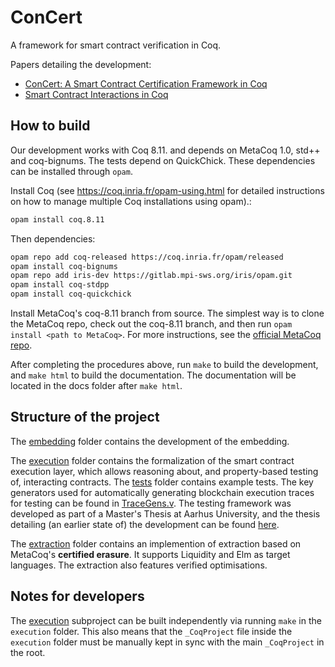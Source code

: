 # ConCert

A framework for smart contract verification in Coq. 

Papers detailing the development:
- [ConCert: A Smart Contract Certification Framework in Coq](https://arxiv.org/abs/1907.10674)
- [Smart Contract Interactions in Coq](https://arxiv.org/abs/1911.04732)

## How to build


Our development works with Coq 8.11. and depends on MetaCoq 1.0,
std++ and coq-bignums. The tests depend on QuickChick. These dependencies can be installed through `opam`.

Install Coq (see https://coq.inria.fr/opam-using.html for detailed instructions on how to manage
multiple Coq installations using opam).:

```bash
opam install coq.8.11
```

Then dependencies:

```bash
opam repo add coq-released https://coq.inria.fr/opam/released
opam install coq-bignums
opam repo add iris-dev https://gitlab.mpi-sws.org/iris/opam.git
opam install coq-stdpp
opam install coq-quickchick
```

Install MetaCoq's coq-8.11 branch from source. The simplest way is to clone the MetaCoq repo, check out the coq-8.11 branch, and then run `opam install <path to MetaCoq>`.
For more instructions, see the [official MetaCoq repo](https://github.com/MetaCoq/metacoq#installing-from-github-repository-for-developers).

After completing the procedures above, run `make` to build the development, and
`make html` to build the documentation. The documentation will be located in the
docs folder after `make html`.

## Structure of the project

The [embedding](embedding/) folder contains the development of the embedding.

The [execution](execution/) folder contains the formalization of the smart
contract execution layer, which allows reasoning about, and property-based testing of, interacting contracts. The [tests](execution/tests) folder contains example tests. The key generators used for automatically generating blockchain execution traces for testing can be found in [TraceGens.v](execution/tests/TraceGens.v). The testing framework was developed as part of a Master's Thesis at Aarhus University, and the thesis detailing (an earlier state of) the development can be found [here](https://github.com/mikkelmilo/ConCert-QuickChick-Testing-Thesis).

The [extraction](extraction/) folder contains an implemention of extraction based on MetaCoq's **certified erasure**. 
It supports Liquidity and Elm as target languages. The extraction also features verified optimisations.


## Notes for developers

The [execution](execution/) subproject can be built independently via running `make` in the `execution` folder. This also means that the `_CoqProject` file inside the `execution` folder must be manually kept in sync with the main `_CoqProject` in the root.
